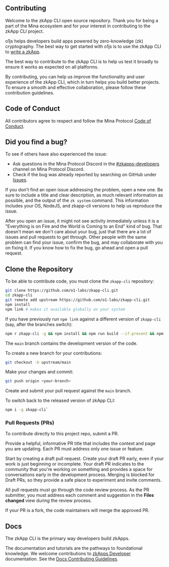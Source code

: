 ## Contributing

Welcome to the zkApp CLI open source repository. Thank you for being a part of the Mina ecosystem and for your interest in contributing to the zkApp CLI project.

o1js helps developers build apps powered by zero-knowledge (zk) cryptography. The best way to get started with o1js is to use the zkApp CLI to [write a zkApp](https://docs.minaprotocol.com/zkapps/how-to-write-a-zkapp).

The best way to contribute to the zkApp CLI is to help us test it broadly to ensure it works as expected on all platforms.

By contributing, you can help us improve the functionality and user experience of the zkApp CLI, which in turn helps you build better projects. To ensure a smooth and effective collaboration, please follow these contribution guidelines.

## Code of Conduct

All contributors agree to respect and follow the Mina Protocol [Code of Conduct](https://github.com/MinaProtocol/mina/blob/develop/CODE_OF_CONDUCT.md).


## Did you find a bug?

To see if others have also experienced the issue:

- Ask questions in the Mina Protocol Discord in the  [#zkapps-developers](https://discord.com/channels/484437221055922177/915745847692636181) channel on Mina Protocol Discord. 
- Check if the bug was already reported by searching on GitHub under [Issues](https://github.com/o1-labs/zkapp-cli/issues).

If you don't find an open issue addressing the problem, open a new one. Be sure to include a title and clear description, as much relevant information as possible, and the output of the `zk system` command. This information includes your OS, NodeJS, and zkapp-cli versions to help us reproduce the issue.

After you open an issue, it might not see activity immediately unless it is a "Everything is on Fire and the World is Coming to an End" kind of bug. That doesn't mean we don't care about your bug, just that there are a lot of issues and pull requests to get through. Other people with the same problem can find your issue, confirm the bug, and may collaborate with you on fixing it. If you know how to fix the bug, go ahead and open a pull request.

## Clone the Repository

To be able to contribute code, you must clone the `zkapp-cli` repository:

```sh
git clone https://github.com/o1-labs/zkapp-cli.git
cd zkapp-cli
git remote add upstream https://github.com/o1-labs/zkapp-cli.git
npm install
npm link # makes it available globally on your system
```

If you have previously run `npm link` against a different version of `zkapp-cli` (say, after the branches switch):

```sh
npm r zkapp-cli -g && npm install && npm run build --if-present && npm link
```

The `main` branch contains the development version of the code.

To create a new branch for your contributions:

```sh
git checkout -b upstream/main
```

Make your changes and commit:

```sh
git push origin <your-branch>
```

Create and submit your pull request against the `main` branch. 

To switch back to the released version of zkApp CLI:

```sh
npm i -g zkapp-cli`
```

### Pull Requests (PRs)

To contribute directly to this project repo, submit a PR.

Provide a helpful, informative PR title that includes the context and page you are updating. Each PR must address only one issue or feature.

Start by creating a draft pull request. Create your draft PR early, even if your work is just beginning or incomplete. Your draft PR indicates to the community that you're working on something and provides a space for conversations early in the development process. Merging is blocked for Draft PRs, so they provide a safe place to experiment and invite comments.

All pull requests must go through the code review process. As the PR submitter, you must address each comment and suggestion in the **Files changed** view during the review process.

If your PR is a fork, the code maintainers will merge the approved PR.

## Docs

The zkApp CLI is the primary way developers build zkApps.

The documentation and tutorials are the pathways to foundational knowledge. We welcome contributions to [zkApps Developer](https://docs.minaprotocol.com/zkapps) documentation. See the [Docs Contributing Guidelines](https://github.com/o1-labs/docs2/blob/main/CONTRIBUTING.md).
